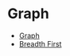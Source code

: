 # Graph

- [Graph](/java/datastructures/lib/src/main/java/datastructures/graph/GRAPH.md)
- [Breadth First](/java/datastructures/lib/src/main/java/datastructures/graph/BREADTHFIRST.md)
